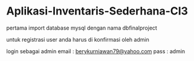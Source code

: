 # Aplikasi-Inventaris-Sederhana-CI3

pertama import database mysql dengan nama dbfinalproject

untuk registrasi user anda harus di konfirmasi oleh admin

login sebagai admin
email : berykurniawan79@yahoo.com
pass  : admin


